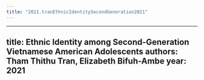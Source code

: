```yaml
---
title: "2021.tranEthnicIdentitySecondGeneration2021"
---
```

---
title: Ethnic Identity among Second-Generation Vietnamese American Adolescents
authors: Tham Thithu Tran, Elizabeth Bifuh-Ambe
year: 2021
---

